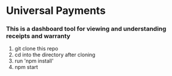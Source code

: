 # Universal Payments

### This is a dashboard tool for viewing and understanding receipts and warranty

1. git clone this repo
2. cd into the directory after cloning
3. run 'npm install'
4. npm start
